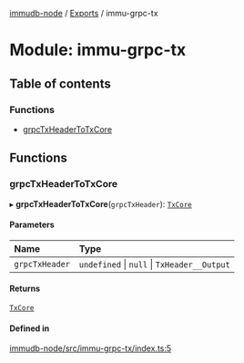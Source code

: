 [immudb-node](../README.md) / [Exports](../modules.md) / immu-grpc-tx

# Module: immu-grpc-tx

## Table of contents

### Functions

- [grpcTxHeaderToTxCore](immu_grpc_tx.md#grpctxheadertotxcore)

## Functions

### grpcTxHeaderToTxCore

▸ **grpcTxHeaderToTxCore**(`grpcTxHeader`): [`TxCore`](types_Tx.md#txcore)

#### Parameters

| Name | Type |
| :------ | :------ |
| `grpcTxHeader` | `undefined` \| ``null`` \| `TxHeader__Output` |

#### Returns

[`TxCore`](types_Tx.md#txcore)

#### Defined in

[immudb-node/src/immu-grpc-tx/index.ts:5](https://github.com/user3232/node-immu-db/blob/2e88686/immudb-node/src/immu-grpc-tx/index.ts#L5)
